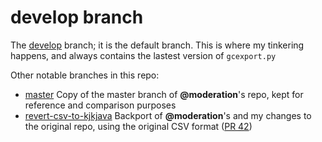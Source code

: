 # develop branch

The [develop](https://github.com/pe-st/garmin-connect-export) branch;
it is the default branch. This is where my tinkering happens, and always contains the lastest version of `gcexport.py`

Other notable branches in this repo:

- [master](https://github.com/pe-st/garmin-connect-export/tree/master)
  Copy of the master branch of **@moderation**'s repo, kept for reference and comparison purposes
- [revert-csv-to-kjkjava](https://github.com/pe-st/garmin-connect-export/tree/feature/revert-csv-to-kjkjava)
  Backport of **@moderation**'s and my changes to the original repo, using the original CSV format ([PR 42](https://github.com/kjkjava/garmin-connect-export/pull/42))
